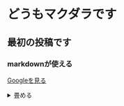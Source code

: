 # どうもマクダラです

## 最初の投稿です

### markdownが使える

[Googleを見る][Google]

[Google]: http://www.yahoo.co.jp

<details>
<summary>畳める</summary>

+ 中ではMarkdownの書式は反映されないっぽい

</details>
